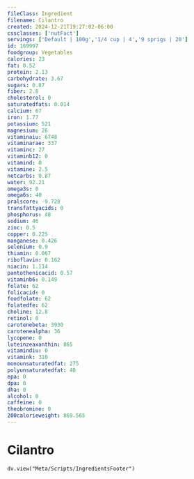 ```yaml
---
fileClass: Ingredient
filename: Cilantro
created: 2024-12-21T19:27:02-06:00
cssclasses: ['nutFact']
servings: ['Default | 100g','1/4 cup | 4','9 sprigs | 20']
id: 169997
foodgroup: Vegetables
calories: 23
fat: 0.52
protein: 2.13
carbohydrate: 3.67
sugars: 0.87
fiber: 2.8
cholesterol: 0
saturatedfats: 0.014
calcium: 67
iron: 1.77
potassium: 521
magnesium: 26
vitaminaiu: 6748
vitaminarae: 337
vitaminc: 27
vitaminb12: 0
vitamind: 0
vitamine: 2.5
netcarbs: 0.87
water: 92.21
omega3s: 0
omega6s: 40
pralscore: -9.728
transfattyacids: 0
phosphorus: 48
sodium: 46
zinc: 0.5
copper: 0.225
manganese: 0.426
selenium: 0.9
thiamin: 0.067
riboflavin: 0.162
niacin: 1.114
pantothenicacid: 0.57
vitaminb6: 0.149
folate: 62
folicacid: 0
foodfolate: 62
folatedfe: 62
choline: 12.8
retinol: 0
carotenebeta: 3930
carotenealpha: 36
lycopene: 0
luteinzeaxanthin: 865
vitamindiu: 0
vitamink: 310
monounsaturatedfat: 275
polyunsaturatedfat: 40
epa: 0
dpa: 0
dha: 0
alcohol: 0
caffeine: 0
theobromine: 0
200calorieweight: 869.565
---
```


# Cilantro

```dataviewjs
dv.view("Meta/Scripts/IngredientsFooter")
```